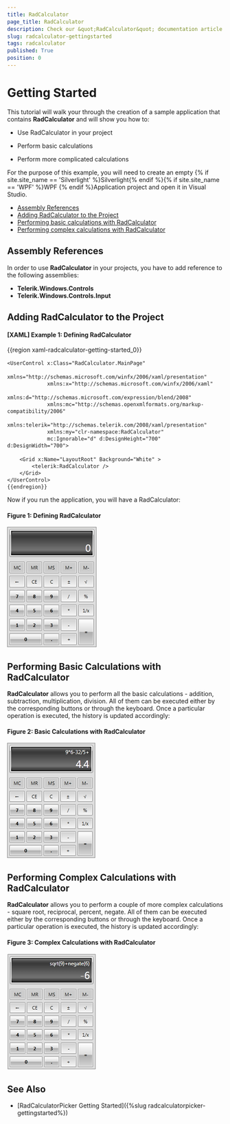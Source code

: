 ```yaml
---
title: RadCalculator
page_title: RadCalculator
description: Check our &quot;RadCalculator&quot; documentation article for the RadCalculator {{ site.framework_name }} control.
slug: radcalculator-gettingstarted
tags: radcalculator
published: True
position: 0
---
```


# Getting Started

This tutorial will walk your through the creation of a sample application that contains __RadCalculator__ and will show you how to:
		  
* Use RadCalculator in your project

* Perform basic calculations

* Perform more complicated calculations

For the purpose of this example, you will need to create an empty {% if site.site_name == 'Silverlight' %}Silverlight{% endif %}{% if site.site_name == 'WPF' %}WPF {% endif %}Application project and open it in Visual Studio.

* [Assembly References](#assembly-references)
* [Adding RadCalculator to the Project](#adding-radcalculator-to-the-project)
* [Performing basic calculations with RadCalculator](#performing-basic-calculations-with-radcalculator)
* [Performing complex calculations with RadCalculator](#performing-complex-calculations-with-radcalculator)

## Assembly References

In order to use __RadCalculator__ in your projects, you have to add reference to the following assemblies:

* __Telerik.Windows.Controls__
* __Telerik.Windows.Controls.Input__
		  
## Adding RadCalculator to the Project

#### __[XAML] Example 1: Defining RadCalculator__

{{region xaml-radcalculator-getting-started_0}}

	<UserControl x:Class="RadCalculator.MainPage"
	             xmlns="http://schemas.microsoft.com/winfx/2006/xaml/presentation"
	             xmlns:x="http://schemas.microsoft.com/winfx/2006/xaml"
	             xmlns:d="http://schemas.microsoft.com/expression/blend/2008"
	             xmlns:mc="http://schemas.openxmlformats.org/markup-compatibility/2006"
	             xmlns:telerik="http://schemas.telerik.com/2008/xaml/presentation"
	             xmlns:my="clr-namespace:RadCalculator"
	             mc:Ignorable="d" d:DesignHeight="700" d:DesignWidth="700">   
	  
		<Grid x:Name="LayoutRoot" Background="White" >
			<telerik:RadCalculator />		
	    </Grid>
	</UserControl>
	{{endregion}}

Now if you run the application, you will have a RadCalculator:

#### __Figure 1: Defining RadCalculator__
![Rad Calculator-Basic](images/RadCalculator-Basic.png)

## Performing Basic Calculations with RadCalculator

__RadCalculator__ allows you to perform all the basic calculations - addition, subtraction, multiplication, division. All of them can be executed either by the corresponding buttons or through the keyboard. Once a particular operation is executed, the history is updated accordingly:

#### __Figure 2: Basic Calculations with RadCalculator__
![Rad Calculator-Basic Calculations](images/RadCalculator-BasicCalculations.png)

## Performing Complex Calculations with RadCalculator

__RadCalculator__ allows you to perform a couple of more complex calculations - square root, reciprocal, percent, negate. All of them can be executed either by the corresponding buttons or through the keyboard. Once a particular operation is executed, the history is updated accordingly:

#### __Figure 3: Complex Calculations with RadCalculator__
![Rad Calculator-Complex Calculations](images/RadCalculator-ComplexCalculations.png)

## See Also

* [RadCalculatorPicker Getting Started]({%slug radcalculatorpicker-gettingstarted%})
